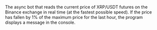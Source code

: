 The async bot that reads the current price of XRP/USDT futures on the Binance exchange in real time (at the fastest possible speed). 
If the price has fallen by 1% of the maximum price for the last hour, the program displays a message in the console. 

